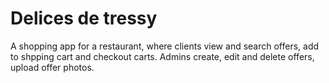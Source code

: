 # Delices de tressy

A shopping app for a restaurant, where clients view and search offers, add to shpping cart and checkout carts. 
Admins create, edit and delete offers, upload offer photos.